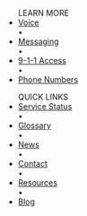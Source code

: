<ul class="footerUnorderedList">
<span class="footerLabel">LEARN MORE</span>
  <li class="footerListItem"><a href="https://www.bandwidth.com/voice/">Voice</a></li><span class="remove4mobile">&bull;</span>
  <li class="footerListItem"><a href="https://www.bandwidth.com/messaging/">Messaging</a></li><span class="remove4mobile"><span class="remove4mobile">&bull;</span></span>
  <li class="footerListItem"><a href="https://www.bandwidth.com/9-1-1/">9-1-1 Access</a></li><span class="remove4mobile">&bull;</span>
  <li class="footerListItem"><a href="https://www.bandwidth.com/phone-numbers/">Phone Numbers</a></li>
</ul>
<ul class="footerUnorderedList">
<span class="footerLabel">QUICK LINKS</span>
  <li class="footerListItem"><a href="https://status.bandwidth.com">Service Status</a></li><span class="remove4mobile">&bull;</span>
  <li class="footerListItem"><a href="https://www.bandwidth.com/glossary/">Glossary</a></li><span class="remove4mobile">&bull;</span>
  <li class="footerListItem"><a href="https://www.bandwidth.com/news/">News</a></li><span class="remove4mobile">&bull;</span>
  <li class="footerListItem"><a href="https://www.bandwidth.com/contact/">Contact</a></li><span class="remove4mobile">&bull;</span>
  <li class="footerListItem"><a href="https://www.bandwidth.com/resources/">Resources</a></li><span class="remove4mobile">&bull;</span>
  <li class="footerListItem"><a href="https://www.bandwidth.com/blog/">Blog</a></li>
</ul>
